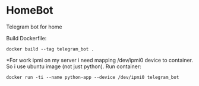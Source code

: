 # HomeBot
Telegram bot for home

Build Dockerfile:
```
docker build --tag telegram_bot .
```
*For work ipmi on my server i need mapping /dev/ipmi0 device to container. So i use ubuntu image (not just python).
Run container:
```
docker run -ti --name python-app --device /dev/ipmi0 telegram_bot
```
